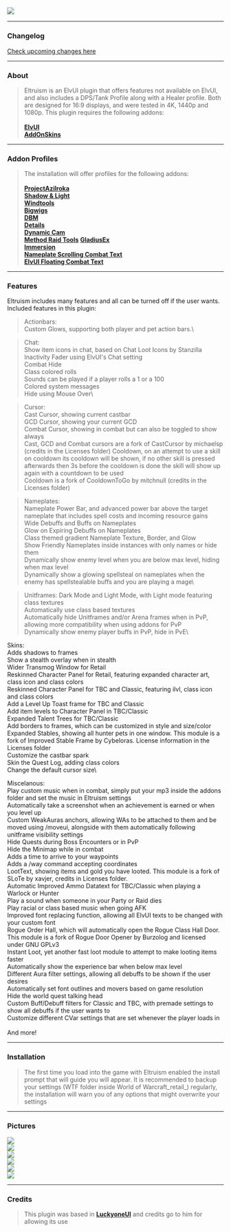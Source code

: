 ### [![](https://img.shields.io/badge/Eltruism-Join-steelblue.svg?longCache=true?style=flat-square&logo=discord)](https://discord.gg/cXfA56gmYW)
___
### Changelog
[Check upcoming changes here](https://github.com/eltreum0/eltruism/blob/main/Changelog.md)
___
### About
> Eltruism is an ElvUI plugin that offers features not available on ElvUI, and also includes a DPS/Tank Profile along with a Healer profile. Both are designed for 16:9 displays, and were tested in 4K, 1440p and 1080p. This plugin requires the following addons:\
 \
**[ElvUI](https://www.tukui.org/download.php/ui=elvui)** \
**[AddOnSkins](https://www.curseforge.com/wow/addons/addonskins)**
___
### Addon Profiles
> The installation will offer profiles for the following addons:\
 \
**[ProjectAzilroka](https://www.curseforge.com/wow/addons/projectazilroka)**\
**[Shadow & Light](https://www.tukui.orgaddons.php?id=38)** \
**[Windtools](https://www.curseforge.com/wow/addons/elvui-windtools)** \
**[Bigwigs](https://www.curseforge.com/wow/addons/big-wigs)** \
**[DBM](https://www.curseforge.com/wow/addons/deadly-boss-mods)** \
**[Details](https://www.curseforge.com/wow/addons/details)** \
**[Dynamic Cam](https://www.curseforge.com/wow/addons/dynamiccam)** \
**[Method Raid Tools](https://www.curseforge.com/wow/addons/method-raid-tools)**
**[GladiusEx](https://www.curseforge.com/wow/addons/gladiusex)** \
**[Immersion](https://www.curseforge.com/wow/addons/immersion)** \
**[Nameplate Scrolling Combat Text](https://www.curseforge.com/wow/addons/nameplate-scrolling-combat-text)** \
**[ElvUI Floating Combat Text](https://www.tukui.org/addons.php?id=137)** 
___
### Features
Eltruism includes many features and all can be turned off if the user wants. Included features in this plugin:

>Actionbars:\
Custom Glows, supporting both player and pet action bars.\

>Chat:\
Show item icons in chat, based on Chat Loot Icons by Stanzilla\
Inactivity Fader using ElvUI's Chat setting\
Combat Hide\
Class colored rolls\
Sounds can be played if a player rolls a 1 or a 100\
Colored system messages\
Hide using Mouse Over\

>Cursor:\
Cast Cursor, showing current castbar\
GCD Cursor, showing your current GCD\
Combat Cursor, showing in combat but can also be toggled to show always\
Cast, GCD and Combat cursors are a fork of CastCursor by michaelsp (credits in the Licenses folder)
Cooldown, on an attempt to use a skill on cooldown its cooldown will be shown, if no other skill is pressed afterwards then 3s before the cooldown is done the 
skill will show up again with a countdown to be used\
Cooldown is a fork of CooldownToGo by mitchnull (credits in the Licenses folder)

>Nameplates:\
Nameplate Power Bar, and advanced power bar above the target nameplate that includes spell costs and incoming resource gains\
Wide Debuffs and Buffs on Nameplates\
Glow on Expiring Debuffs on Nameplates\
Class themed gradient Nameplate Texture, Border, and Glow\
Show Friendly Nameplates inside instances with only names or hide them\
Dynamically show enemy level when you are below max level, hiding when max level\
Dynamically show a glowing spellsteal on nameplates when the enemy has spellstealable buffs and you are playing a mage\

>Unitframes:
Dark Mode and Light Mode, with Light mode featuring class textures\
Automatically use class based textures\
Automatically hide Unitframes and/or Arena frames when in PvP, allowing more compatibility when using addons for PvP\
Dynamically show enemy player buffs in PvP, hide in PvE\

Skins:\
Adds shadows to frames\
Show a stealth overlay when in stealth\
Wider Transmog Window for Retail\
Reskinned Character Panel for Retail, featuring expanded character art, class icon and class colors\
Reskinned Character Panel for TBC and Classic, featuring ilvl, class icon and class colors\
Add a Level Up Toast frame for TBC and Classic\
Add item levels to Character Panel in TBC/Classic\
Expanded Talent Trees for TBC/Classic\
Add borders to frames, which can be customized in style and size/color\
Expanded Stables, showing all hunter pets in one window. This module is a fork of Improved Stable Frame by Cybeloras. License information in the Licenses folder\
Customize the castbar spark\
Skin the Quest Log, adding class colors\
Change the default cursor size\

Miscelanous:\
Play custom music when in combat, simply put your mp3 inside the addons folder and set the music in Eltruism settings\
Automatically take a screenshot when an achievement is earned or when you level up\
Custom WeakAuras anchors, allowing WAs to be attached to them and be moved using /moveui, alongside with them automatically following unitframe visibility settings\
Hide Quests during Boss Encounters or in PvP\
Hide the Minimap while in combat\
Adds a time to arrive to your waypoints\
Adds a /way command accepting coordinates\
LootText, showing items and gold you have looted. This module is a fork of SLoTe by xavjer, credits in Licenses folder.\
Automatic Improved Ammo Datatext for TBC/Classic when playing a Warlock or Hunter\
Play a sound when someone in your Party or Raid dies\
Play racial or class based music when going AFK\
Improved font replacing function, allowing all ElvUI texts to be changed with your custom font\
Rogue Order Hall, which will automatically open the Rogue Class Hall Door. This module is a fork of Rogue Door Opener by Burzolog and licensed under GNU GPLv3\
Instant Loot, yet another fast loot module to attempt to make looting items faster\
Automatically show the experience bar when below max level\
Different Aura filter settings, allowing all debuffs to be shown if the user desires\
Automatically set font outlines and movers based on game resolution\
Hide the world quest talking head\
Custom Buff/Debuff filters for Classic and TBC, with premade settings to show all debuffs if the user wants to\
Customize different CVar settings that are set whenever the player loads in\
 \
And more!
___
### Installation
> The first time you load into the game with Eltruism enabled the install prompt that will guide you will appear. It is recommended to backup your settings (WTF folder inside World of Warcraft_retail_) regularly, the installation will warn you of any options that might overwrite your settings
___
### Pictures
[![](https://i.imgur.com/xEG4b4D.png)](https://i.imgur.com/xEG4b4D.png)
\
[![](https://i.imgur.com/5gXTAox.png)](https://i.imgur.com/5gXTAox.png)
\
[![](https://i.imgur.com/DQsDaYi.png)](https://i.imgur.com/DQsDaYi.png)
\
[![](https://i.imgur.com/NYwCfhG.png)](https://i.imgur.com/NYwCfhG.png)
\
[![](https://i.imgur.com/GDKdRmf.png)](https://i.imgur.com/GDKdRmf.png)
\
[![](https://i.imgur.com/eOt6YGU.png)](https://i.imgur.com/eOt6YGU.png)
___
### Credits
> This plugin was based in **[LuckyoneUI](httpswww.tukui.orgaddons.php?id=154)** and credits go to him for allowing its use
